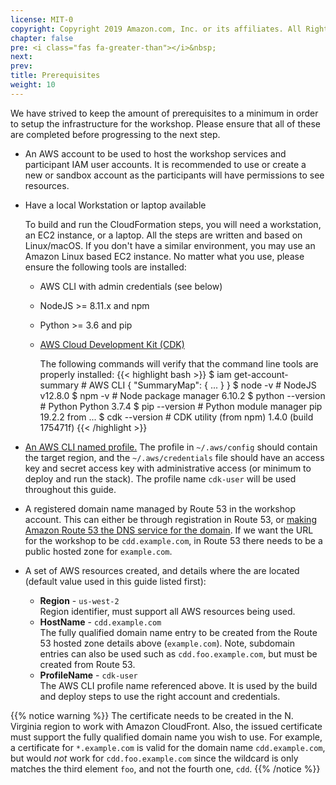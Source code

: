 ```yaml
---
license: MIT-0
copyright: Copyright 2019 Amazon.com, Inc. or its affiliates. All Rights Reserved.
chapter: false
pre: <i class="fas fa-greater-than"></i>&nbsp;
next: 
prev: 
title: Prerequisites
weight: 10
---
```


We have strived to keep the amount of prerequisites to a minimum in order to setup the infrastructure for the workshop. Please ensure that all of these are completed before progressing to the next step.

* An AWS account to be used to host the workshop services and participant IAM user accounts. It is recommended to use or create a new or sandbox account as the participants will have permissions to see resources.
* Have a local Workstation or laptop available

    To build and run the CloudFormation steps, you will need a workstation, an EC2 instance, or a laptop. All the steps are written and based on Linux/macOS. If you don't have a similar environment, you may use an Amazon Linux based EC2 instance. No matter what you use, please ensure the following tools are installed:

  * AWS CLI with admin credentials (see below)
  * NodeJS >= 8.11.x and npm
  * Python >= 3.6 and pip
  * [AWS Cloud Development Kit (CDK)](https://docs.aws.amazon.com/cdk/latest/guide/getting_started.html)

    The following commands will verify that the command line tools are properly installed:
    {{< highlight bash >}}
$ iam get-account-summary          # AWS CLI
{
    "SummaryMap": {
      ...
    }
}
$ node -v                          # NodeJS
v12.8.0
$ npm -v                           # Node package manager
6.10.2
$ python --version                 # Python
Python 3.7.4
$ pip --version                    # Python module manager
pip 19.2.2 from ...
$ cdk --version                    # CDK utility (from npm)
1.4.0 (build 175471f)
    {{< /highlight >}}
* [An AWS CLI named profile.](https://docs.aws.amazon.com/cli/latest/userguide/cli-configure-profiles.html) The profile in `~/.aws/config` should contain the target region, and the `~/.aws/credentials` file should have an access key and secret access key with administrative access (or minimum to deploy and run the stack). The profile name `cdk-user` will be used throughout this guide.
* A registered domain name managed by Route 53 in the workshop account. This can either be through registration in Route 53, or [making Amazon Route 53 the DNS service for the domain](https://docs.aws.amazon.com/Route53/latest/DeveloperGuide/MigratingDNS.html). If we want the URL for the workshop to be  `cdd.example.com`, in Route 53 there needs to be a public hosted zone for `example.com`.
* A set of AWS resources created, and details where the are located (default value used in this guide listed first):
    * **Region** - `us-west-2`<br/>Region identifier, must support all AWS resources being used.
  * **HostName** - `cdd.example.com`<br/>The fully qualified domain name entry to be created from the Route 53 hosted zone details above (`example.com`). Note, subdomain entries can also be used such as `cdd.foo.example.com`, but must be created from Route 53. 
  * **ProfileName** - `cdk-user`<br />The AWS CLI profile name referenced above. It is used by the build and deploy steps to use the right account and credentials.

{{% notice warning %}}
The certificate needs to be created in the N. Virginia region to work with Amazon CloudFront. Also, the issued certificate must support the fully qualified domain name you wish to use. For example, a certificate for `*.example.com` is valid for the domain name `cdd.example.com`, but would *not* work for `cdd.foo.example.com` since the wildcard is only matches the third element `foo`, and not the  fourth one, `cdd`.
{{% /notice %}}
